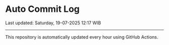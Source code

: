 # Auto Commit Log

Last updated: Saturday, 19-07-2025 12:17 WIB

---

This repository is automatically updated every hour using GitHub Actions.
